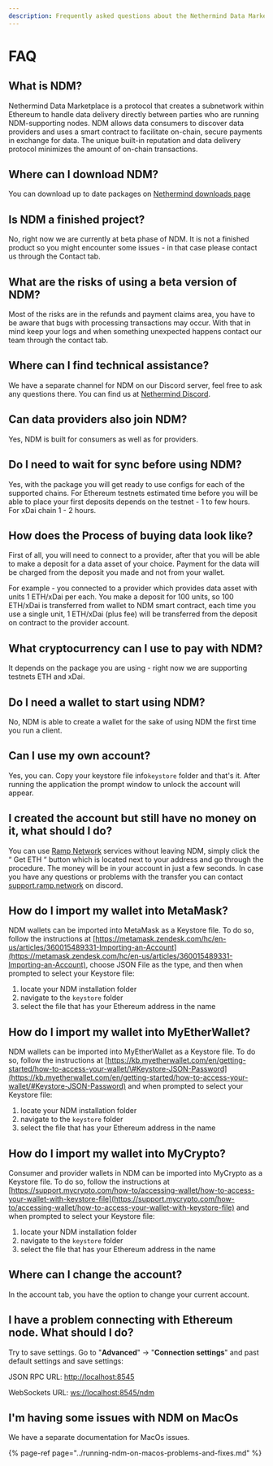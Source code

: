 ```yaml
---
description: Frequently asked questions about the Nethermind Data Marketplace
---
```


# FAQ

## What is NDM?

Nethermind Data Marketplace is a protocol that creates a subnetwork within Ethereum to handle data delivery directly between parties who are running NDM-supporting nodes. NDM allows data consumers to discover data providers and uses a smart contract to facilitate on-chain, secure payments in exchange for data. The unique built-in reputation and data delivery protocol minimizes the amount of on-chain transactions.

## Where can I download NDM?

You can download up to date packages on [Nethermind downloads page](https://downloads.nethermind.io/)

## Is NDM a finished project?

No, right now we are currently at beta phase of NDM. It is not a finished product so you might encounter some issues - in that case please contact us through the Contact tab.

## What are the risks of using a beta version of NDM? 

Most of the risks are in the refunds and payment claims area, you have to be aware that bugs with processing transactions may occur. With that in mind keep your logs and when something unexpected happens contact our team through the contact tab.   

## Where can I find technical assistance?

We have a separate channel for NDM on our Discord server, feel free to ask any questions there. You can find us at [Nethermind Discord](https://discord.gg/732jyuNjph).

## Can data providers also join NDM?

Yes, NDM is built for consumers as well as for providers.

## Do I need to wait for sync before using NDM?

Yes, with the package you will get ready to use configs for each of the supported chains. For Ethereum testnets estimated time before you will be able to place your first deposits depends on the testnet - 1 to few hours.   
For xDai chain 1 - 2 hours. 

## How does the Process of buying data look like?

First of all, you will need to connect to a provider, after that you will be able to make a deposit for a data asset of your choice. Payment for the data will be charged from the deposit you made and not from your wallet.

For example - you connected to a provider which provides data asset with units 1 ETH/xDai per each. You make a deposit for 100 units, so 100 ETH/xDai is transferred from wallet to NDM smart contract, each time you use a single unit, 1 ETH/xDai \(plus fee\) will be transferred from the deposit on contract to the provider account.

## What cryptocurrency can I use to pay with NDM?

It depends on the package you are using - right now we are supporting testnets ETH and xDai.

## Do I need a wallet to start using NDM?

No, NDM is able to create a wallet for the sake of using NDM the first time you run a client.

## Can I use my own account?

Yes, you can. Copy your keystore file info`keystore` folder and that's it. After running the application the prompt window to unlock the account will appear.

## **I created the account but still have no money on it, what should I do?** 

You can use [Ramp Network](https://ramp.network) services without leaving NDM, simply click the “ Get ETH “ button which is located next to your address and go through the procedure. The money will be in your account in just a few seconds. In case you have any questions or problems with the transfer you can contact [support.ramp.network](https://discord.com/invite/qv8Zprw%20) on discord. 

## How do I import my wallet into MetaMask?

NDM wallets can be imported into MetaMask as a Keystore file. To do so, follow the instructions at [https://metamask.zendesk.com/hc/en-us/articles/360015489331-Importing-an-Account](https://metamask.zendesk.com/hc/en-us/articles/360015489331-Importing-an-Account), choose JSON File as the type, and then when prompted to select your Keystore file:

1. locate your NDM installation folder
2. navigate to the `keystore` folder
3. select the file that has your Ethereum address in the name

## How do I import my wallet into MyEtherWallet?

NDM wallets can be imported into MyEtherWallet as a Keystore file. To do so, follow the instructions at [https://kb.myetherwallet.com/en/getting-started/how-to-access-your-wallet/\#Keystore-JSON-Password](https://kb.myetherwallet.com/en/getting-started/how-to-access-your-wallet/#Keystore-JSON-Password) and when prompted to select your Keystore file:

1. locate your NDM installation folder
2. navigate to the `keystore` folder
3. select the file that has your Ethereum address in the name

## How do I import my wallet into MyCrypto?

Consumer and provider wallets in NDM can be imported into MyCrypto as a Keystore file. To do so, follow the instructions at [https://support.mycrypto.com/how-to/accessing-wallet/how-to-access-your-wallet-with-keystore-file](https://support.mycrypto.com/how-to/accessing-wallet/how-to-access-your-wallet-with-keystore-file) and when prompted to select your Keystore file:

1. locate your NDM installation folder
2. navigate to the `keystore` folder
3. select the file that has your Ethereum address in the name

## Where can I change the account?

In the account tab, you have the option to change your current account.

## I have a problem connecting with Ethereum node. What should I do?

Try to save settings. Go to "**Advanced**" -&gt; "**Connection settings**" and past default settings and save settings:

JSON RPC URL: [http://localhost:8545](http://localhost:8545)

WebSockets URL: [ws://localhost:8545/ndm](ws://localhost:8545/ndm)

## I'm having some issues with NDM on MacOs

We have a separate documentation for MacOs issues.

{% page-ref page="../running-ndm-on-macos-problems-and-fixes.md" %}



